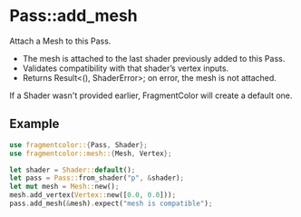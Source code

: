 # Pass::add_mesh

Attach a Mesh to this Pass.

- The mesh is attached to the last shader previously added to this Pass.
- Validates compatibility with that shader’s vertex inputs.
- Returns Result<(), ShaderError>; on error, the mesh is not attached.

If a Shader wasn't provided earlier, FragmentColor will create a default one.

## Example

```rust
use fragmentcolor::{Pass, Shader};
use fragmentcolor::mesh::{Mesh, Vertex};

let shader = Shader::default();
let pass = Pass::from_shader("p", &shader);
let mut mesh = Mesh::new();
mesh.add_vertex(Vertex::new([0.0, 0.0]));
pass.add_mesh(&mesh).expect("mesh is compatible");
```
